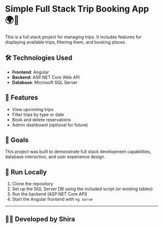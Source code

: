 # Simple Full Stack Trip Booking App 🌍🚌

This is a full stack project for managing trips. It includes features for displaying available trips, filtering them, and booking places.

## 🛠 Technologies Used
- **Frontend**: Angular
- **Backend**: ASP.NET Core Web API
- **Database**: Microsoft SQL Server

## 📌 Features
- View upcoming trips
- Filter trips by type or date
- Book and delete reservations
- Admin dashboard (optional for future)

## 🎯 Goals
This project was built to demonstrate full stack development capabilities, database interaction, and user experience design.

## 🔗 Run Locally
1. Clone the repository
2. Set up the SQL Server DB using the included script (or existing tables)
3. Run the backend (ASP.NET Core API)
4. Start the Angular frontend with `ng serve`

---

## 👩‍💻 Developed by Shira
